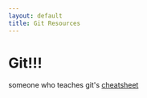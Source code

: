 ```yaml
---
layout: default
title: Git Resources
---
```


# Git!!!


someone who teaches git's [cheatsheet](http://www.carlessanagustin.com/en/2015/09/22/chuleta-de-git/)
